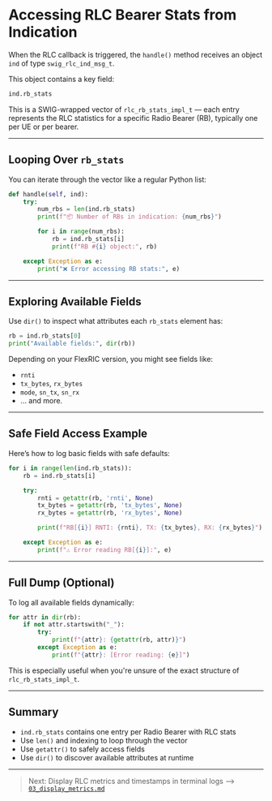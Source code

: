 # Accessing RLC Bearer Stats from Indication

When the RLC callback is triggered, the `handle()` method receives an object `ind` of type `swig_rlc_ind_msg_t`.

This object contains a key field:

```python
ind.rb_stats
```

This is a SWIG-wrapped vector of `rlc_rb_stats_impl_t` — each entry represents the RLC statistics for a specific Radio Bearer (RB), typically one per UE or per bearer.

---

## Looping Over `rb_stats`

You can iterate through the vector like a regular Python list:

```python
def handle(self, ind):
    try:
        num_rbs = len(ind.rb_stats)
        print(f"📦 Number of RBs in indication: {num_rbs}")

        for i in range(num_rbs):
            rb = ind.rb_stats[i]
            print(f"RB #{i} object:", rb)

    except Exception as e:
        print("❌ Error accessing RB stats:", e)
```

---

## Exploring Available Fields

Use `dir()` to inspect what attributes each `rb_stats` element has:

```python
rb = ind.rb_stats[0]
print("Available fields:", dir(rb))
```

Depending on your FlexRIC version, you might see fields like:

* `rnti`
* `tx_bytes`, `rx_bytes`
* `mode`, `sn_tx`, `sn_rx`
* ... and more.

---

## Safe Field Access Example

Here’s how to log basic fields with safe defaults:

```python
for i in range(len(ind.rb_stats)):
    rb = ind.rb_stats[i]

    try:
        rnti = getattr(rb, 'rnti', None)
        tx_bytes = getattr(rb, 'tx_bytes', None)
        rx_bytes = getattr(rb, 'rx_bytes', None)

        print(f"RB[{i}] RNTI: {rnti}, TX: {tx_bytes}, RX: {rx_bytes}")

    except Exception as e:
        print(f"⚠️ Error reading RB[{i}]:", e)
```

---

## Full Dump (Optional)

To log all available fields dynamically:

```python
for attr in dir(rb):
    if not attr.startswith("_"):
        try:
            print(f"{attr}: {getattr(rb, attr)}")
        except Exception as e:
            print(f"{attr}: [Error reading: {e}]")
```

This is especially useful when you're unsure of the exact structure of `rlc_rb_stats_impl_t`.

---

## Summary

* `ind.rb_stats` contains one entry per Radio Bearer with RLC stats
* Use `len()` and indexing to loop through the vector
* Use `getattr()` to safely access fields
* Use `dir()` to discover available attributes at runtime

---

> Next: Display RLC metrics and timestamps in terminal logs
> --> [`03_display_metrics.md`](./03_display_metrics.md)
